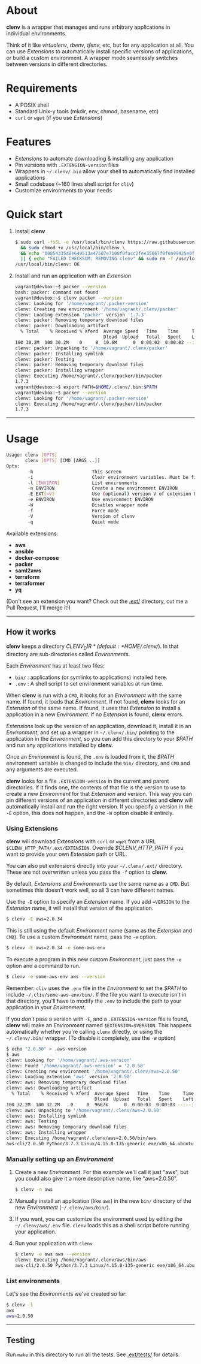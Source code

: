 # About

**clenv** is a wrapper that manages and runs arbitrary applications in individual environments.

Think of it like *virtualenv*, *rbenv*, *tfenv*, etc, but for any application at all. You can use *Extensions* to automatically install specific versions of applications, or build a custom environment. A wrapper mode seamlessly switches between versions in different directories.

# Requirements

 - A POSIX shell
 - Standard Unix-y tools (mkdir, env, chmod, basename, etc)
 - `curl` or `wget` (if you use *Extensions*)

# Features
 - *Extensions* to automate downloading & installing any application
 - Pin versions with `.EXTENSION-version` files
 - Wrappers in `~/.clenv/.bin` allow your shell to automatically find installed applications
 - Small codebase (~160 lines shell script for `cliv`)
 - Customize environments to your needs

# Quick start

1. Install **clenv**
   ```bash
   $ sudo curl -fsSL -o /usr/local/bin/clenv https://raw.githubusercontent.com/peterwwillis/clenv/v1.3.0/clenv \
     && sudo chmod +x /usr/local/bin/clenv \
     && echo "00854335a8e649513a47507e7108f0facc2fee35667f0f0a99425e0f57fb4ef9  /usr/local/bin/clenv" | sha256sum -c \
     || { echo "FAILED CHECKSUM: REMOVING clenv" && sudo rm -f /usr/local/bin/clenv ; }
   /usr/local/bin/clenv: OK
   ```

2. Install and run an application with an *Extension*
   ```bash
   vagrant@devbox:~$ packer --version
   bash: packer: command not found
   vagrant@devbox:~$ clenv packer --version
   clenv: Looking for '/home/vagrant/.packer-version'
   clenv: Creating new environment '/home/vagrant/.clenv/packer'
   clenv: Loading extension 'packer' version '1.7.3'
   clenv: packer: Removing temporary download files
   clenv: packer: Downloading artifact
     % Total    % Received % Xferd  Average Speed   Time    Time     Time  Current
                                    Dload  Upload   Total   Spent    Left  Speed
   100 30.2M  100 30.2M    0     0  10.6M      0  0:00:02  0:00:02 --:--:-- 10.6M
   clenv: packer: Unpacking to '/home/vagrant/.clenv/packer'
   clenv: packer: Installing symlink
   clenv: packer: Testing
   clenv: packer: Removing temporary download files
   clenv: packer: Installing wrapper
   clenv: Executing /home/vagrant/.clenv/packer/bin/packer
   1.7.3
   vagrant@devbox:~$ export PATH=$HOME/.clenv/.bin:$PATH
   vagrant@devbox:~$ packer --version
   clenv: Looking for '/home/vagrant/.packer-version'
   clenv: Executing /home/vagrant/.clenv/packer/bin/packer
   1.7.3
   ```

---

# Usage

   ```bash
   Usage: clenv [OPTS]
          clenv [OPTS] [CMD [ARGS ..]]
   Opts:
           -h                      This screen
           -i                      Clear environment variables. Must be first argument
           -l [ENVIRON]            List environments
           -n ENVIRON              Create a new environment ENVIRON
           -E EXT[=V]              Use (optional) version V of extension EXT
           -e ENVIRON              Use environment ENVIRON
           -W                      Disables wrapper mode
           -f                      Force mode
           -V                      Version of clenv
           -q                      Quiet mode
   ```

Available extensions:
 - **aws**
 - **ansible**
 - **docker-compose**
 - **packer**
 - **saml2aws**
 - **terraform**
 - **terraformer**
 - **yq**

(Don't see an extension you want? Check out the [.ext/](./.ext/) directory,
cut me a Pull Request, I'll merge it!)

---

## How it works

**clenv** keeps a directory *$CLENV_DIR* (default: *$HOME/.clenv/*). In that
directory are sub-directories called *Environment*s.

Each *Environment* has at least two files:
 - `bin/` : applications (or symlinks to applications) installed here.
 - `.env` : A shell script to set environment variables at run time.

When **clenv** is run with a `CMD`, it looks for an *Environment* with the same 
name. If found, it loads that *Environment*. If not found, **clenv** looks for
an *Extension* of the same name. If found, it uses that *Extension* to install a
application in a new *Environment*. If no *Extension* is found, **clenv** errors.

*Extensions* look up the version of an application, download it, install it in an
*Environment*, and set up a wrapper in `~/.clenv/.bin/` pointing to the application
in the *Environment*, so you can add this directory to your *$PATH* and run any
applications installed by **clenv**.

Once an *Environment* is found, the `.env` is loaded from it, the *$PATH* environment
variable is changed to include the `bin/` directory, and `CMD` and any arguments
are executed.

**clenv** looks for a file `.EXTENSION-version` in the current and parent
directories. If it finds one, the contents of that file is the version to use to
create a new *Environment* for that *Extension* and version. This way you can
pin different versions of an application in different directories and **clenv**
will automatically install and run the right version. If you specify a version
in the `-E` option, this does not happen, and the `-W` option disable it
entirely.


### Using Extensions

**clenv** will download *Extensions* with `curl` or `wget` from a URL
`$CLENV_HTTP_PATH/.ext/EXTENSION`. Override *$CLENV_HTTP_PATH* if you want
to provide your own *Extension* path or URL.

You can also put extensions directly into your `~/.clenv/.ext/` directory.
These are not overwritten unless you pass the `-f` option to **clenv**.

By default, *Extensions* and *Environments* use the same name as a `CMD`. But
sometimes this doesn't work well, so all 3 can have different names.

Use the `-E` option to specify an *Extension* name. If you add `=VERSION` to the
*Extension* name, it will install that version of the application.
   ```bash
   $ clenv -E aws=2.0.34
   ```
This is still using the default *Environment* name (same as the *Extension*
and `CMD`). To use a custom *Environment* name, pass the `-e` option.
   ```bash
   $ clenv -E aws=2.0.34 -e some-aws-env
   ```
To execute a program in this new custom *Environment*, just pass the `-e` option
and a command to run.
   ```bash
   $ clenv -e some-aws-env aws --version
   ```
Remember: `cliv` uses the `.env` file in the *Environment* to set the *$PATH* to
include `~/.cliv/some-aws-env/bin/`. If the file you want to execute isn't in that
directory, you'll have to modify the `.env` to include the path to your
application in your *Environment*.

If you *don't* pass a version with `-E`, and a `.EXTENSION-version` file is found,
**clenv** will make an *Environment* named `$EXTENSION=$VERSION`. This happens
automatically whether you're calling `clenv` directly, or using the `~/.clenv/.bin/`
wrapper. (To disable it completely, use the `-W` option)
   ```bash
   $ echo "2.0.50" > .aws-version
   $ aws
   clenv: Looking for '/home/vagrant/.aws-version'
   clenv: Found '/home/vagrant/.aws-version' = '2.0.50'
   clenv: Creating new environment '/home/vagrant/.clenv/aws=2.0.50'
   clenv: Loading extension 'aws' version '2.0.50'
   clenv: aws: Removing temporary download files
   clenv: aws: Downloading artifact
     % Total    % Received % Xferd  Average Speed   Time    Time     Time  Current
                                    Dload  Upload   Total   Spent    Left  Speed
   100 32.2M  100 32.2M    0     0  9667k      0  0:00:03  0:00:03 --:--:-- 9664k
   clenv: aws: Unpacking to '/home/vagrant/.clenv/aws=2.0.50'
   clenv: aws: Installing symlink
   clenv: aws: Testing
   clenv: aws: Removing temporary download files
   clenv: aws: Installing wrapper
   clenv: Executing /home/vagrant/.clenv/aws=2.0.50/bin/aws
   aws-cli/2.0.50 Python/3.7.3 Linux/4.15.0-135-generic exe/x86_64.ubuntu.18
   ```


### Manually setting up an *Environment*

1. Create a new *Environment*. For this example we'll call it just "aws",
   but you could also give it a more descriptive name, like "aws=2.0.50".
   ```bash
   $ clenv -n aws
   ```

2. Manually install an application (like `aws`) in the new `bin/` directory of the new *Environment*
   (`~/.clenv/aws/bin/`).

3. If you want, you can customize the environment used by editing the
   `~/.clenv/aws/.env` file. `clenv` loads this as a shell script before running
   your application.

4. Run your application with `clenv`
   ```bash
   $ clenv -e aws aws --version
   clenv: Executing /home/vagrant/.clenv/aws/bin/aws
   aws-cli/2.0.50 Python/3.7.3 Linux/4.15.0-135-generic exe/x86_64.ubuntu.18
   ```

### List environments

Let's see the *Environment*s we've created so far:
   ```bash
   $ clenv -l
   aws
   aws=2.0.50
   ```

---

## Testing

Run `make` in this directory to run all the tests. See [.ext/tests/](./.ext/tests/) for details.
